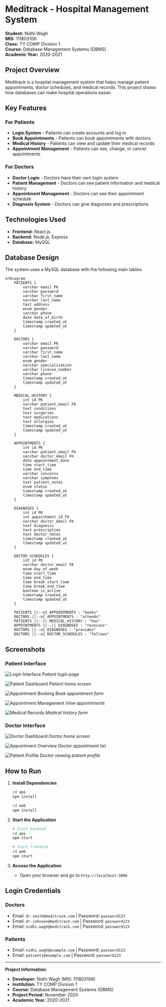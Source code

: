 # Meditrack - Hospital Management System

**Student:** Nidhi Wagh  
**MIS:** 111803106  
**Class:** TY COMP Division 1  
**Course:** Database Management Systems (DBMS)  
**Academic Year:** 2020-2021

## Project Overview

Meditrack is a hospital management system that helps manage patient appointments, doctor schedules, and medical records. This project shows how databases can make hospital operations easier.

## Key Features

### For Patients

- **Login System** - Patients can create accounts and log in
- **Book Appointments** - Patients can book appointments with doctors
- **Medical History** - Patients can view and update their medical records
- **Appointment Management** - Patients can see, change, or cancel appointments

### For Doctors

- **Doctor Login** - Doctors have their own login system
- **Patient Management** - Doctors can see patient information and medical history
- **Appointment Management** - Doctors can see their appointment schedule
- **Diagnosis System** - Doctors can give diagnoses and prescriptions

## Technologies Used

- **Frontend:** React.js
- **Backend:** Node.js, Express
- **Database:** MySQL

## Database Design

The system uses a MySQL database with the following main tables:

```mermaid
erDiagram
    PATIENTS {
        varchar email PK
        varchar password
        varchar first_name
        varchar last_name
        text address
        enum gender
        varchar phone
        date date_of_birth
        timestamp created_at
        timestamp updated_at
    }

    DOCTORS {
        varchar email PK
        varchar password
        varchar first_name
        varchar last_name
        enum gender
        varchar specialization
        varchar license_number
        varchar phone
        timestamp created_at
        timestamp updated_at
    }

    MEDICAL_HISTORY {
        int id PK
        varchar patient_email FK
        text conditions
        text surgeries
        text medications
        text allergies
        timestamp created_at
        timestamp updated_at
    }

    APPOINTMENTS {
        int id PK
        varchar patient_email FK
        varchar doctor_email FK
        date appointment_date
        time start_time
        time end_time
        varchar concerns
        varchar symptoms
        text patient_notes
        enum status
        timestamp created_at
        timestamp updated_at
    }

    DIAGNOSES {
        int id PK
        int appointment_id FK
        varchar doctor_email FK
        text diagnosis
        text prescription
        text doctor_notes
        timestamp created_at
        timestamp updated_at
    }

    DOCTOR_SCHEDULES {
        int id PK
        varchar doctor_email FK
        enum day_of_week
        time start_time
        time end_time
        time break_start_time
        time break_end_time
        boolean is_active
        timestamp created_at
        timestamp updated_at
    }

    PATIENTS ||--o{ APPOINTMENTS : "books"
    DOCTORS ||--o{ APPOINTMENTS : "attends"
    PATIENTS ||--|| MEDICAL_HISTORY : "has"
    APPOINTMENTS ||--|| DIAGNOSES : "receives"
    DOCTORS ||--o{ DIAGNOSES : "provides"
    DOCTORS ||--o{ DOCTOR_SCHEDULES : "follows"
```

## Screenshots

### Patient Interface

![Login Interface](Screenshots/01_Login_Page.png)
_Patient login page_

![Patient Dashboard](Screenshots/02_Dashboard_Patient_Home.png)
_Patient home screen_

![Appointment Booking](Screenshots/03_Appointment_Booking_Form.png)
_Book appointment form_

![Appointment Management](Screenshots/04_Appointment.png)
_View appointments_

![Medical Records](Screenshots/05_Medical_History_Form.png)
_Medical history form_

### Doctor Interface

![Doctor Dashboard](Screenshots/06_Dashboard_Doctor_Home.png)
_Doctor home screen_

![Appointment Overview](Screenshots/07_Appointment_List_Doctor_View.png)
_Doctor appointment list_

![Patient Profile](Screenshots/08_Patient_Profile_Doctor_View.png)
_Doctor viewing patient profile_

## How to Run

1. **Install Dependencies**

   ```bash
   cd api
   npm install

   cd web
   npm install
   ```

2. **Start the Application**

   ```bash
   # Start backend
   cd api
   npm start

   # Start frontend
   cd web
   npm start
   ```

3. **Access the Application**
   - Open your browser and go to `http://localhost:3000`

## Login Credentials

### Doctors

- Email: `dr.smith@meditrack.com` | Password: `password123`
- Email: `dr.johnson@meditrack.com` | Password: `password123`
- Email: `nidhi.wagh@meditrack.com` | Password: `password123`

### Patients

- Email: `nidhi.wagh@example.com` | Password: `password123`
- Email: `patient1@example.com` | Password: `password123`

---

**Project Information:**

- **Developer:** Nidhi Wagh (MIS: 111803106)
- **Institution:** TY COMP Division 1
- **Course:** Database Management Systems (DBMS)
- **Project Period:** November 2020
- **Academic Year:** 2020-2021
